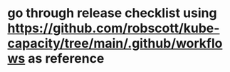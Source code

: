 # go through release checklist using https://github.com/robscott/kube-capacity/tree/main/.github/workflows as reference